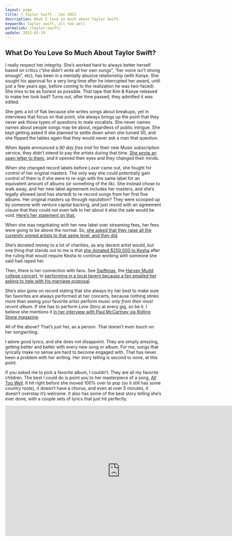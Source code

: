 ```yaml
---
layout: page
title: 💖 Taylor Swift - Jan 2021
description: What I love so much about Taylor Swift.
keywords: taylor swift, all too well
permalink: /taylor-swift/
update: 2021-01-19
---
```


## What Do You Love So Much About Taylor Swift?

I really respect her integrity. She’s worked hard to always better herself based on critics (“she
didn’t write all her own songs”, “her voice isn’t strong enough”, etc), has been in a mentally
abusive relationship (with Kanye. She sought his approval for a very long time after he interrupted
her award, until just a few years ago, before coming to the realization he was two-faced). She tries
to be as honest as possible. That tape that Kim & Kanye released to make her look bad? Turns out,
after time passed, they admitted it was edited. 

She gets a lot of flak because she writes songs about breakups, yet in interviews that focus on that
point, she always brings up the point that they never ask those types of questions to male
vocalists. She never names names about people songs may be about, regardless of public intrigue. She
kept getting asked if she planned to settle down when she turned 30, and she flipped the tables
again that they would never ask a man that question.

When Apple announced a *90 day free trial* for their new Music subscription service, they didn’t intend
to pay the artists during that time.  [She wrote an open letter to
them](https://www.forbes.com/sites/hughmcintyre/2015/06/21/taylor-swifts-letter-to-apple-stern-polite-and-necessary/?sh=5a16b8d5113d),
and it opened their eyes and they changed their minds.

When she changed record labels before *Lover* came out, she fought for control of her original
masters. The only way she could potentially gain control of them is if she were to re-sign with the
same label for an equivalent amount of albums (or something of the ilk). She instead chose to walk
away, and her new label agreement includes her masters, and she’s legally allowed (and has started)
to re-record songs from her first five albums. Her original masters up through *reputation*? They
were scooped up by someone with venture capital backing, and just resold with an agreement clause
that they could not even talk to her about it else the sale would be void.  [Here’s her statement on
that.](https://twitter.com/taylorswift13/status/1328471874318311425) 

When she was negotiating with her new label over streaming fees, her fees were going to be above the
normal. So,  [she asked that they raise all the currently signed artists to that same level, and
they
did](https://www.rollingstone.com/pro/news/taylor-swift-universal-republic-deal-spotify-758102/). 

She’s donated money to a lot of charities, as any decent artist would, but one thing that stands out
to me is that  [she donated $250,000 to
Kesha](https://www.rollingstone.com/music/music-news/taylor-swift-donates-250000-to-kesha-after-court-ruling-123036/)
after the ruling that would require Kesha to continue working with someone she said had raped her.

Then, there is her connection with fans. See
[Swiftmas](https://www.billboard.com/articles/columns/pop-shop/6415161/taylor-swift-swiftmas), the
[Harvey Mudd college concert](https://www.hmc.edu/non-wp-sites/old-news/swift-concert.php), to
[performing in a local tavern because a fan emailed her asking to help with his marriage
proposal](https://www.usatoday.com/story/life/music/2019/02/25/taylor-swift-helps-fan-propose-boyfriend-sings-king-my-heart/2978077002/).

She’s also gone on record stating that she always try her best to make sure fan favorites are always
performed at her concerts, because nothing stinks more than seeing your favorite artist perform
music *only from their most recent album*. If she has to perform *Love Story* at every gig, so be
it. I believe she mentions it  [in her interview with Paul McCartney via Rolling Stone
magazine](https://www.rollingstone.com/music/music-features/paul-mccartney-taylor-swift-musicians-on-musicians-1089058/).

All of the above? That’s just her, as a person. That doesn’t even touch on her songwriting. 

I adore good lyrics, and she does not disappoint. They are simply amazing, getting better and better
with every new song or album. For me, songs that lyrically make no sense are hard to become engaged
with. That has never been a problem with her writing. Her story telling is second to none, at this
point. 

If you asked me to pick a favorite album, I couldn’t. They are all my favorite children. The best I
could do is point you to her masterpiece of a song, [All Too
Well](https://www.youtube.com/watch?v=F8Jxo15Vfic). It hit right before she moved 100% over to pop
(so it still has some country roots), it doesn’t have a chorus, and even at over 5 minutes, it
doesn’t overstay it’s welcome. It also has some of the best story telling she’s ever done, with a
couple sets of lyrics that just hit perfectly.

<iframe width="740" height="420" src="https://www.youtube.com/embed/F8Jxo15Vfic" frameborder="0" allowfullscreen></iframe>
